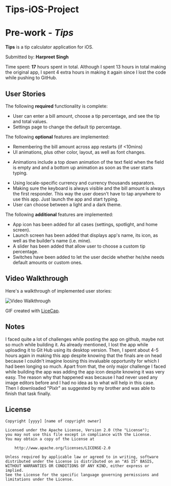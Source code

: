 # Tips-iOS-Project
# Pre-work - *Tips*

**Tips** is a tip calculator application for iOS.

Submitted by: **Harpreet Singh**

Time spent: **17** hours spent in total. Although I spent 13 hours in total making the original app,
I spent 4 extra hours in making it again since I lost the code while pushing to GitHub.

## User Stories

The following **required** functionality is complete:

* User can enter a bill amount, choose a tip percentage, and see the tip and total values.
* Settings page to change the default tip percentage.

The following **optional** features are implemented:
* Remembering the bill amount across app restarts (if <10mins)
* UI animations, plus other color, layout, as well as font changes.
- Animations include a top down animation of the text field when the field is empty and and a bottom up
animation as soon as the user starts typing.
* Using locale-specific currency and currency thousands separators.
* Making sure the keyboard is always visible and the bill amount is always the first responder. 
This way the user doesn't have to tap anywhere to use this app. Just launch the app and start typing.
* User can choose between a light and a dark theme. 

The following **additional** features are implemented:

- App icon has been added for all cases (settings, spotlight, and home screen).
- Launch screen has been added that displays app's name, its icon, as well as the builder's name (i.e. mine).
- A slider has been added that allow user to choose a custom tip percentage.
- Switches have been added to let the user decide whether he/she needs default amounts or custom ones.

## Video Walkthrough 

Here's a walkthrough of implemented user stories:

<img src='http://i.imgur.com/1AShdVP.gif' title='Video Walkthrough' width='' alt='Video Walkthrough' />

GIF created with [LiceCap](http://www.cockos.com/licecap/).

## Notes

I faced quite a lot of challenges while posting the app on github, maybe not so much while building it. As already
mentioned, I lost the app while uploading it to Git Hub using its desktop version. Then, I spent about 4-5 hours again
in making this app despite knowing that the finals are on head because I couldn't imagine loosing this invaluable 
opportunity for which I had been longing so much. Apart from that, the only major challenge I faced while building the app
was adding the app icon despite knowing it was very easy. The reason why that happened was because I had never used
any image editors before and I had no idea as to what will help in this case. Then I downloaded "Pixlr" as suggested
by my brother and was able to finish that task finally. 

## License

    Copyright [yyyy] [name of copyright owner]

    Licensed under the Apache License, Version 2.0 (the "License");
    you may not use this file except in compliance with the License.
    You may obtain a copy of the License at

        http://www.apache.org/licenses/LICENSE-2.0

    Unless required by applicable law or agreed to in writing, software
    distributed under the License is distributed on an "AS IS" BASIS,
    WITHOUT WARRANTIES OR CONDITIONS OF ANY KIND, either express or implied.
    See the License for the specific language governing permissions and
    limitations under the License.
